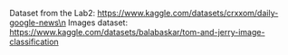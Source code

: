 Dataset from the Lab2: https://www.kaggle.com/datasets/crxxom/daily-google-news\n
Images dataset: https://www.kaggle.com/datasets/balabaskar/tom-and-jerry-image-classification
